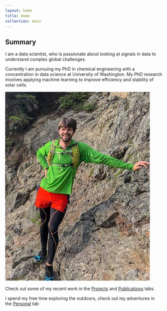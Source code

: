 ```yaml
---
layout: home
title: Home
collection: main
---
```


## Summary
I am a data scientist, who is passionate about looking at signals in data to understand
complex global challenges.

Currently I am pursuing my PhD in chemical engineering with a concentration in data science at
 University of Washington. My PhD research involves applying machine learning to improve efficiency and stability of solar cells.

![alt text](photos/profile.jpg)

Check out some of my recent work in the [Projects](projects.md) and
[Publications](publications.md) tabs.

I spend my free time exploring the outdoors, check out my adventures in the
[Personal](personal.md) tab